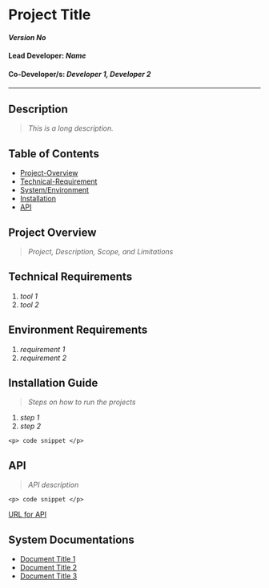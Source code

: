 # Project Title
#### _Version No_
#### **Lead Developer**: _Name_
#### **Co-Developer/s**: _Developer 1, Developer 2_
---
## Description
>_This is a long description._

## Table of Contents

- [Project-Overview](#project-overview)
- [Technical-Requirement](#technical-requirements)
- [System/Environment](#environment-requirements)
- [Installation](#installation-guide)
- [API](#api)

## Project Overview

>_Project, Description, Scope, and Limitations_

## Technical Requirements
  1. _tool 1_
  2. _tool 2_
  
## Environment Requirements
  1. _requirement 1_
  2. _requirement 2_
  
## Installation Guide
>_Steps on how to run the projects_
  1. _step 1_
  2. _step 2_
  
```
<p> code snippet </p>
```

## API
> _API description_
 
```
<p> code snippet </p>
```
[URL for API](#installation-guide)

## System Documentations
- [Document Title 1](#installation-guide)
- [Document Title 2](#installation-guide)
- [Document Title 3](#installation-guide)
